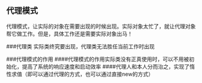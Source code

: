 代理模式
---------
代理模式，让实际的对象在需要出现的时候出现。实际对象太忙了，就让代理对象帮它做工作。但是，具体工作还是需要实际对象出马！

###代理类
实际类终究要出现，代理类无法胜任当前工作时出现

###代理模式的作用
####代理模式的作用实际类没有正真使用时，可以不用被初始化，提高了系统的响应速度和启动效率
####代理人和本人分而治之，实现了惰性求值（即可以通过代理的方式，也可以通过直接new的方式）

